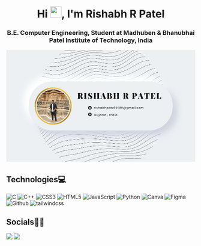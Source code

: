 <h1 align="center">Hi <img src="https://raw.githubusercontent.com/MartinHeinz/MartinHeinz/master/wave.gif" width="30px"  height="30px">, I'm Rishabh R Patel</h1>
<h3 align="center">B.E. Computer Engineering, Student at Madhuben & Bhanubhai Patel Institute of Technology, India</h3>


<img src="business_card/business_card.jpg"/>

## Technologies💻

![C](https://img.shields.io/badge/c-%2300599C.svg?style=for-the-badge&logo=c&logoColor=white) ![C++](https://img.shields.io/badge/c++-%2300599C.svg?style=for-the-badge&logo=c%2B%2B&logoColor=white) ![CSS3](https://img.shields.io/badge/css3-%231572B6.svg?style=for-the-badge&logo=css3&logoColor=white) ![HTML5](https://img.shields.io/badge/html5-%23E34F26.svg?style=for-the-badge&logo=html5&logoColor=white) ![JavaScript](https://img.shields.io/badge/javascript-%23323330.svg?style=for-the-badge&logo=javascript&logoColor=%23F7DF1E) ![Python](https://img.shields.io/badge/python-3670A0?style=for-the-badge&logo=python&logoColor=ffdd54)  ![Canva](https://img.shields.io/badge/Canva-%2300C4CC.svg?style=for-the-badge&logo=Canva&logoColor=white) ![Figma](https://img.shields.io/badge/figma-%23F24E1E.svg?style=for-the-badge&logo=figma&logoColor=white)![Github](https://img.shields.io/badge/GitHub-100000?style=for-the-badge&logo=github&logoColor=white) ![tailwindcss](https://img.shields.io/badge/-TAILWIND_CSS-white?style=for-the-badge&logo=tailwindcss)

## Socials🤝🏻

<a href="https://www.linkedin.com/in/rishabh-patel-6a1676246/"><img src="https://img.shields.io/badge/linkedin-%230077B5.svg?&style=for-the-badge&logo=linkedin&logoColor=white" /></a>
 <a href="https://instagram.com/rishabh.patel.21?igshid=Yzg5MTU1MDY="><img src="https://img.shields.io/badge/Instagram-E4405F?style=for-the-badge&logo=instagram&logoColor=white"/></a>
